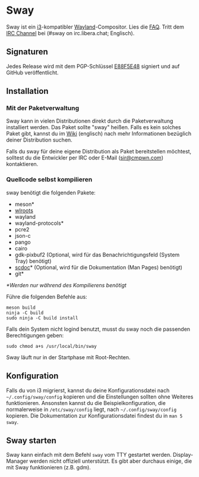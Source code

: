 # Sway
Sway ist ein [i3](https://i3wm.org/)-kompatibler [Wayland](http://wayland.freedesktop.org/)-Compositor. Lies die [FAQ](https://github.com/swaywm/sway/wiki). Tritt dem [IRC Channel](https://web.libera.chat/gamja/?channels=#sway) bei (#sway on irc.libera.chat; Englisch).

## Signaturen
Jedes Release wird mit dem PGP-Schlüssel [E88F5E48](https://keys.openpgp.org/search?q=34FF9526CFEF0E97A340E2E40FDE7BE0E88F5E48) signiert und auf GitHub veröffentlicht.

## Installation
### Mit der Paketverwaltung
Sway kann in vielen Distributionen direkt durch die Paketverwaltung installiert werden. Das Paket sollte "sway" heißen. Falls es kein solches Paket gibt, kannst du im [Wiki](https://github.com/swaywm/sway/wiki/Unsupported-packages) (englisch) nach mehr Informationen bezüglich deiner Distribution suchen.

Falls du sway für deine eigene Distribution als Paket bereitstellen möchtest, solltest du die Entwickler per IRC oder E-Mail (sir@cmpwn.com) kontaktieren.

### Quellcode selbst kompilieren

sway benötigt die folgenden Pakete:

* meson\*
* [wlroots](https://gitlab.freedesktop.org/wlroots/wlroots)
* wayland
* wayland-protocols\*
* pcre2
* json-c
* pango
* cairo
* gdk-pixbuf2 (Optional, wird für das Benachrichtigungsfeld (System Tray) benötigt)
* [scdoc](https://git.sr.ht/~sircmpwn/scdoc)\* (Optional, wird für die Dokumentation (Man Pages) benötigt)
* git\*

_\*Werden nur während des Kompilierens benötigt_

Führe die folgenden Befehle aus:

    meson build
    ninja -C build
    sudo ninja -C build install

Falls dein System nicht logind benutzt, musst du sway noch die passenden Berechtigungen geben:

    sudo chmod a+s /usr/local/bin/sway

Sway läuft nur in der Startphase mit Root-Rechten.

## Konfiguration

Falls du von i3 migrierst, kannst du deine Konfigurationsdatei nach `~/.config/sway/config` kopieren und die Einstellungen sollten ohne Weiteres funktionieren. Ansonsten kannst du die Beispielkonfiguration, die normalerweise in `/etc/sway/config` liegt, nach `~/.config/sway/config` kopieren. Die Dokumentation zur Konfigurationsdatei findest du in `man 5 sway`.

## Sway starten
Sway kann einfach mit dem Befehl `sway` vom TTY gestartet werden.
Display-Manager werden nicht offiziell unterstützt. Es gibt aber durchaus einige, die mit Sway funktionieren (z.B. gdm).
